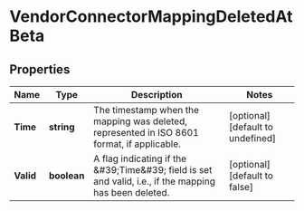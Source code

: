 # VendorConnectorMappingDeletedAtBeta

## Properties

Name | Type | Description | Notes
------------ | ------------- | ------------- | -------------
**Time** | **string** | The timestamp when the mapping was deleted, represented in ISO 8601 format, if applicable. | [optional] [default to undefined]
**Valid** | **boolean** | A flag indicating if the \&#39;Time\&#39; field is set and valid, i.e., if the mapping has been deleted. | [optional] [default to false]

